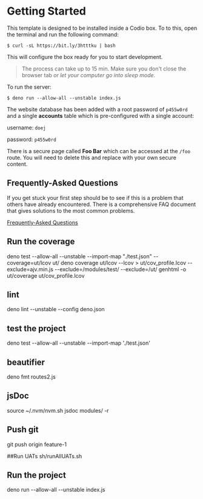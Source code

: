 
# Getting Started

This template is designed to be installed inside a Codio box. To to this, open the terminal and run the following command:

```
$ curl -sL https://bit.ly/3htttku | bash
```

This will configure the box ready for you to start development.

> The process can take up to 15 min. Make sure you don't close the browser tab _or let your computer go into sleep mode_.

To run the server:

```shell
$ deno run --allow-all --unstable index.js
```

The website database has been added with a root password of `p455w0rd` and a single **accounts** table which is pre-configured with a single account:

username: `doej`

password: `p455w0rd`

There is a secure page called **Foo Bar** which can be accessed at the `/foo` route. You will need to delete this and replace with your own secure content.

## Frequently-Asked Questions

If you get stuck your first step should be to see if this is a problem that others have already encountered. There is a comprehensive FAQ document that gives solutions to the most common problems.

[Frequently-Asked Questions](https://docs.google.com/document/d/1b_lTA_ay0Yi46annuNnZ6fK1nIe_ddszmPua1Wwvfa0/edit?usp=sharing)

## Run the coverage
deno test --allow-all --unstable --import-map "./test.json" --coverage=ut/lcov ut/
deno coverage ut/lcov --lcov > ut/cov_profile.lcov --exclude=ajv.min.js --exclude=/modules/test/ --exclude=/ut/
genhtml -o ut/coverage ut/cov_profile.lcov

## lint
deno lint --unstable --config deno.json

## test the project
deno test --allow-all --unstable --import-map './test.json'

## beautifier
deno fmt routes2.js

## jsDoc
source ~/.nvm/nvm.sh
jsdoc modules/ -r

## Push git
git push origin feature-1

##Run UATs
sh/runAllUATs.sh

## Run the project
deno run --allow-all --unstable index.js
